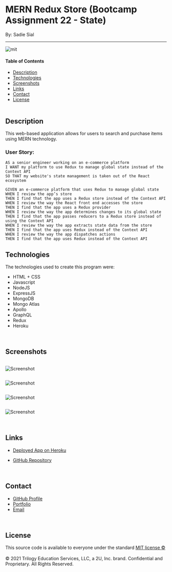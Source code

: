 # MERN Redux Store (Bootcamp Assignment 22 - State)

By: Sadie Sial

---

![mit](https://img.shields.io/badge/license-MIT-lightblue)

#### Table of Contents

- [Description](#description)
- [Technologies](#technologies)
- [Screenshots](#screenshots)
- [Links](#links)
- [Contact](#contact)
- [License](#license)
  <br><br>

## Description <br>

This web-based application allows for users to search and purchase items using MERN technology.

### User Story:

```
AS a senior engineer working on an e-commerce platform
I WANT my platform to use Redux to manage global state instead of the Context API
SO THAT my website's state management is taken out of the React ecosystem
```

```
GIVEN an e-commerce platform that uses Redux to manage global state
WHEN I review the app’s store
THEN I find that the app uses a Redux store instead of the Context API
WHEN I review the way the React front end accesses the store
THEN I find that the app uses a Redux provider
WHEN I review the way the app determines changes to its global state
THEN I find that the app passes reducers to a Redux store instead of using the Context API
WHEN I review the way the app extracts state data from the store
THEN I find that the app uses Redux instead of the Context API
WHEN I review the way the app dispatches actions
THEN I find that the app uses Redux instead of the Context API
```

## Technologies

The technologies used to create this program were:

- HTML + CSS
- Javascript
- NodeJS
- ExpressJS
- MongoDB
- Mongo Atlas
- Apollo
- GraphQL
- Redux
- Heroku

<br>

## Screenshots

```

```

![Screenshot](assets/images/home-out.png)

```

```

![Screenshot](assets/images/home-in.png)

```

```

![Screenshot](assets/images/loggedout.png)

```

```

![Screenshot](assets/images/loggedin.png)

<br>

## Links

- [Deployed App on Heroku](https://redux-store-sns.herokuapp.com/)

- [GitHub Repository](https://github.com/sadielinks/redux-store)

<br>

## Contact

- [GitHub Profile](https://github.com/sadielinks)
- [Portfolio](https://sadielinks.github.io/professional-portfolio/)
- [Email](mailto:sadiecodes@gmail.com)

<br>

## License

This source code is available to everyone under the standard [MIT license ©](https://choosealicense.com/licenses/mit/) <br><br>
© 2021 Trilogy Education Services, LLC, a 2U, Inc. brand. Confidential and Proprietary. All Rights Reserved.
